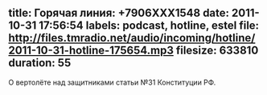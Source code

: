 title: Горячая линия: +7906XXX1548
date: 2011-10-31 17:56:54
labels: podcast, hotline, estel
file: http://files.tmradio.net/audio/incoming/hotline/2011-10-31-hotline-175654.mp3
filesize: 633810
duration: 55
---
О вертолёте над защитниками статьи №31 Конституции РФ.
